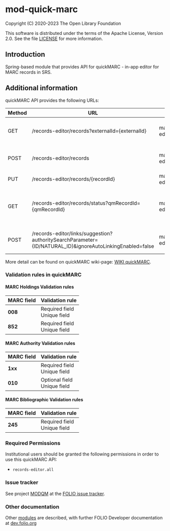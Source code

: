 # mod-quick-marc

Copyright (C) 2020-2023 The Open Library Foundation

This software is distributed under the terms of the Apache License,
Version 2.0. See the file [LICENSE](LICENSE) for more information.

## Introduction
Spring-based module that provides API for quickMARC - in-app editor for MARC records in SRS.

## Additional information
quickMARC API provides the following URLs:

| Method | URL                                                                                                      | Permissions                               | Description                                            | 
|--------|----------------------------------------------------------------------------------------------------------|-------------------------------------------|--------------------------------------------------------|
| GET    | /records-editor/records?externalId={externalId}                                                          | marc-records-editor.item.get              | Retrieves QuickMarc by external id                     |
| POST   | /records-editor/records                                                                                  | marc-records-editor.item.post             | Create a new MARC and Instance records                 |
| PUT    | /records-editor/records/{recordId}                                                                       | marc-records-editor.item.get              | Updates SRS record                                     |
| GET    | /records-editor/records/status?qmRecordId={qmRecordId}                                                   | marc-records-editor.status.item.get       | Retrieves status of MARC bibliographic record creation |
| POST   | /records-editor/links/suggestion?authoritySearchParameter={ID/NATURAL_ID}&ignoreAutoLinkingEnabled=false | marc-records-editor.links.suggestion.post | Suggest links for record collection                    |

More detail can be found on quickMARC wiki-page: [WIKI quickMARC](https://wiki.folio.org/pages/viewpage.action?pageId=36571766).

### Validation rules in quickMARC
#### MARC Holdings Validation rules

| MARC field | Validation rule                    |
|:-----------|:-----------------------------------|
| **008**    | Required field  <br/> Unique field |    
| **852**    | Required field  <br/> Unique field |    

#### MARC Authority Validation rules

| MARC field | Validation rule                    |
|:-----------|:-----------------------------------|
| **1xx**    | Required field  <br/> Unique field |    
| **010**    | Optional field  <br/> Unique field |    

#### MARC Bibliographic Validation rules

| MARC field | Validation rule                    |
|:-----------|:-----------------------------------|
| **245**    | Required field  <br/> Unique field |    

### Required Permissions
Institutional users should be granted the following permissions in order to use this quickMARC API:
- `records-editor.all`

### Issue tracker
See project [MODQM](https://issues.folio.org/browse/MODQM)
at the [FOLIO issue tracker](https://dev.folio.org/guidelines/issue-tracker).


### Other documentation
Other [modules](https://dev.folio.org/source-code/#server-side) are described,
with further FOLIO Developer documentation at
[dev.folio.org](https://dev.folio.org/)
